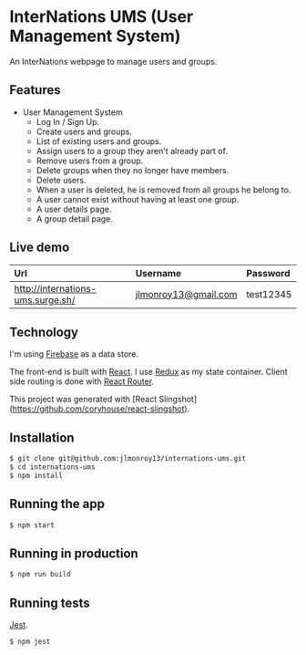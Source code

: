 # InterNations UMS (User Management System)

An InterNations webpage to manage users and groups.

## Features

 - User Management System
   - Log In / Sign Up.
   - Create users and groups.
   - List of existing users and groups.
   - Assign users to a group they aren't already part of.
   - Remove users from a group.
   - Delete groups when they no longer have members.
   - Delete users.
   - When a user is deleted, he is removed from all groups he belong to.
   - A user cannot exist without having at least one group.
   - A user details page.
   - A group detail page.

## Live demo

| Url                               |       Username       | Password  |
|:--------------------------------- |:-------------------- |:--------- |
| http://internations-ums.surge.sh/ | jlmonroy13@gmail.com | test12345 |

## Technology

I'm using [Firebase](https://firebase.google.com/) as a data store.

The front-end is built with [React](https://github.com/facebook/react). I use
[Redux](https://github.com/reactjs/redux) as my state container. Client side
routing is done with [React Router](https://github.com/reactjs/react-router).

This project was generated with [React Slingshot] (https://github.com/coryhouse/react-slingshot).

## Installation

```bash
$ git clone git@github.com:jlmonroy13/internations-ums.git
$ cd internations-ums
$ npm install
```
## Running the app

```bash
$ npm start
```

## Running in production

```bash
$ npm run build
```

## Running tests

[Jest](https://facebook.github.io/jest/).

```bash
$ npm jest
```
